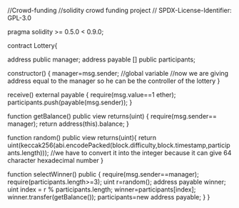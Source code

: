 //Crowd-funding
//solidity crowd funding project
// SPDX-License-Identifier: GPL-3.0

pragma solidity >= 0.5.0 < 0.9.0;

contract Lottery{

  address public manager;
  address payable [] public participants;

  constructor()
  {
      manager=msg.sender; //global variable 
      //now we are giving address equal to the manager so he can be the controller of the lottery
  }

   receive() external payable
   {  require(msg.value==1 ether);
       participants.push(payable(msg.sender));
   }

   function getBalance() public view returns(uint)
   {  require(msg.sender== manager);
       return address(this).balance;
   }


   function random() public view returns(uint){
    return uint(keccak256(abi.encodePacked(block.difficulty,block.timestamp,participants.length))); //we have to convert it into the integer because it can give 64 character hexadecimal number
   }

   function selectWinner() public 
   {
       require(msg.sender==manager);
       require(participants.length>=3);
       uint r=random();
       address payable winner;
       uint index = r % participants.length;
       winner=participants[index];
       winner.transfer(getBalance());
       participants=new address payable[](0);
   }
}
